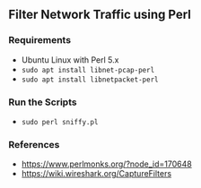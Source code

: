 ## Filter Network Traffic using Perl

### Requirements

* Ubuntu Linux with Perl 5.x
* `sudo apt install libnet-pcap-perl`
* `sudo apt install libnetpacket-perl`

### Run the Scripts

* `sudo perl sniffy.pl` 


### References

* https://www.perlmonks.org/?node_id=170648
* https://wiki.wireshark.org/CaptureFilters


